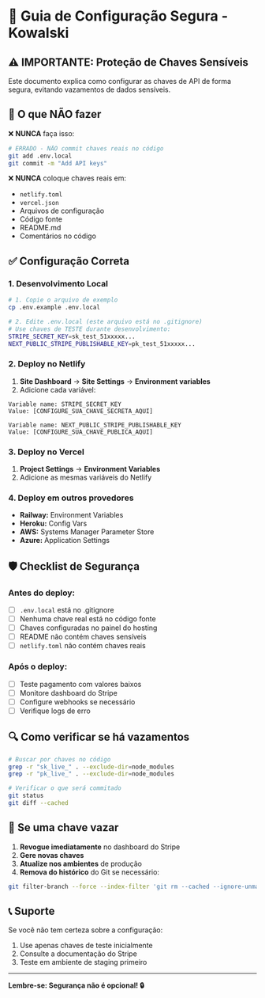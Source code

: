 # 🔐 Guia de Configuração Segura - Kowalski

## ⚠️ IMPORTANTE: Proteção de Chaves Sensíveis

Este documento explica como configurar as chaves de API de forma segura, evitando vazamentos de dados sensíveis.

## 🚫 O que NÃO fazer

❌ **NUNCA** faça isso:
```bash
# ERRADO - NÃO commit chaves reais no código
git add .env.local
git commit -m "Add API keys"
```

❌ **NUNCA** coloque chaves reais em:
- `netlify.toml`
- `vercel.json`
- Arquivos de configuração
- Código fonte
- README.md
- Comentários no código

## ✅ Configuração Correta

### 1. Desenvolvimento Local

```bash
# 1. Copie o arquivo de exemplo
cp .env.example .env.local

# 2. Edite .env.local (este arquivo está no .gitignore)
# Use chaves de TESTE durante desenvolvimento:
STRIPE_SECRET_KEY=sk_test_51xxxxx...
NEXT_PUBLIC_STRIPE_PUBLISHABLE_KEY=pk_test_51xxxxx...
```

### 2. Deploy no Netlify

1. **Site Dashboard** → **Site Settings** → **Environment variables**
2. Adicione cada variável:

```
Variable name: STRIPE_SECRET_KEY
Value: [CONFIGURE_SUA_CHAVE_SECRETA_AQUI]

Variable name: NEXT_PUBLIC_STRIPE_PUBLISHABLE_KEY  
Value: [CONFIGURE_SUA_CHAVE_PUBLICA_AQUI]
```

### 3. Deploy no Vercel

1. **Project Settings** → **Environment Variables**
2. Adicione as mesmas variáveis do Netlify

### 4. Deploy em outros provedores

- **Railway:** Environment Variables
- **Heroku:** Config Vars
- **AWS:** Systems Manager Parameter Store
- **Azure:** Application Settings

## 🛡️ Checklist de Segurança

### Antes do deploy:
- [ ] `.env.local` está no .gitignore
- [ ] Nenhuma chave real está no código fonte
- [ ] Chaves configuradas no painel do hosting
- [ ] README não contém chaves sensíveis
- [ ] `netlify.toml` não contém chaves reais

### Após o deploy:
- [ ] Teste pagamento com valores baixos
- [ ] Monitore dashboard do Stripe
- [ ] Configure webhooks se necessário
- [ ] Verifique logs de erro

## 🔍 Como verificar se há vazamentos

```bash
# Buscar por chaves no código
grep -r "sk_live_" . --exclude-dir=node_modules
grep -r "pk_live_" . --exclude-dir=node_modules

# Verificar o que será commitado
git status
git diff --cached
```

## 🚨 Se uma chave vazar

1. **Revogue imediatamente** no dashboard do Stripe
2. **Gere novas chaves**
3. **Atualize nos ambientes** de produção
4. **Remova do histórico** do Git se necessário:
```bash
git filter-branch --force --index-filter 'git rm --cached --ignore-unmatch .env.local' --prune-empty --tag-name-filter cat -- --all
```

## 📞 Suporte

Se você não tem certeza sobre a configuração:
1. Use apenas chaves de teste inicialmente
2. Consulte a documentação do Stripe
3. Teste em ambiente de staging primeiro

---

**Lembre-se: Segurança não é opcional! 🔒**
